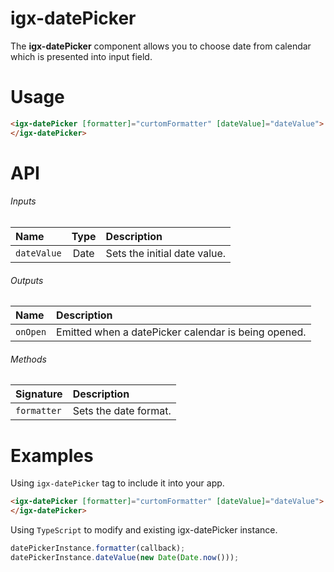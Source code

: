 # igx-datePicker

The **igx-datePicker** component allows you to choose date from calendar
which is presented into input field.

# Usage
```html
<igx-datePicker [formatter]="curtomFormatter" [dateValue]="dateValue">
</igx-datePicker>
```

# API

###### Inputs
| Name   |      Type      |  Description |
|:----------|:-------------:|:------|
| `dateValue` | Date | Sets the initial date value. |

###### Outputs
| Name | Description |
| :--- | :--- | 
| `onOpen`  | Emitted when a datePicker calendar is being opened.  |

###### Methods
| Signature | Description |
| :--- | :--- |
| `formatter`  | Sets the date format.  |

# Examples

Using `igx-datePicker` tag to include it into your app.
```html
<igx-datePicker [formatter]="curtomFormatter" [dateValue]="dateValue">
</igx-datePicker>
```

Using `TypeScript` to modify and existing igx-datePicker instance.
```typescript
datePickerInstance.formatter(callback);
datePickerInstance.dateValue(new Date(Date.now()));
```
